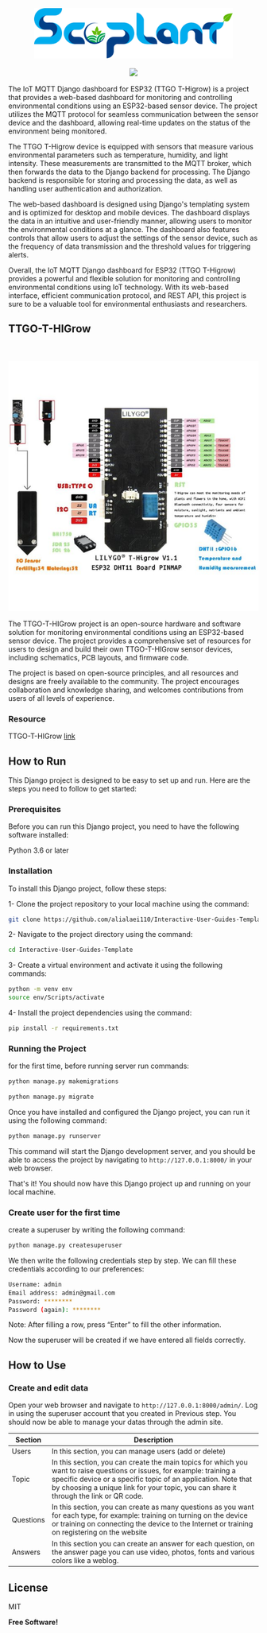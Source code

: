<div align="center"><a href="#"><img src="assets/images/logo.png" width="400" ></a><br><br>
<img src="https://img.shields.io/badge/Django-092E20?style=for-the-badge&logo=django&logoColor=white" target="_blank" /></div>


The IoT MQTT Django dashboard for ESP32 (TTGO T-Higrow) is a project that provides a web-based dashboard for monitoring and controlling environmental conditions using an ESP32-based sensor device. The project utilizes the MQTT protocol for seamless communication between the sensor device and the dashboard, allowing real-time updates on the status of the environment being monitored.

The TTGO T-Higrow device is equipped with sensors that measure various environmental parameters such as temperature, humidity, and light intensity. These measurements are transmitted to the MQTT broker, which then forwards the data to the Django backend for processing. The Django backend is responsible for storing and processing the data, as well as handling user authentication and authorization.

The web-based dashboard is designed using Django's templating system and is optimized for desktop and mobile devices. The dashboard displays the data in an intuitive and user-friendly manner, allowing users to monitor the environmental conditions at a glance. The dashboard also features controls that allow users to adjust the settings of the sensor device, such as the frequency of data transmission and the threshold values for triggering alerts.

Overall, the IoT MQTT Django dashboard for ESP32 (TTGO T-Higrow) provides a powerful and flexible solution for monitoring and controlling environmental conditions using IoT technology. With its web-based interface, efficient communication protocol, and REST API, this project is sure to be a valuable tool for environmental enthusiasts and researchers.

## TTGO-T-HIGrow

<div align="center"><br><br>
<img src="assets/images/h2.png" target="_blank" /></div>

The TTGO-T-HIGrow project is an open-source hardware and software solution for monitoring environmental conditions using an ESP32-based sensor device. The project provides a comprehensive set of resources for users to design and build their own TTGO-T-HIGrow sensor devices, including schematics, PCB layouts, and firmware code.

The project is based on open-source principles, and all resources and designs are freely available to the community. The project encourages collaboration and knowledge sharing, and welcomes contributions from users of all levels of experience.



### Resource
TTGO-T-HIGrow [link]( https://github.com/pesor/TTGO-T-HIGrow)





## How to Run

This Django project is designed to be easy to set up and run. Here are the steps you need to follow to get started:

### Prerequisites
Before you can run this Django project, you need to have the following software installed:

Python 3.6 or later

### Installation

To install this Django project, follow these steps:

1- Clone the project repository to your local machine using the command:
```sh
git clone https://github.com/alialaei110/Interactive-User-Guides-Template.git
```
2- Navigate to the project directory using the command:
```sh
cd Interactive-User-Guides-Template
```
3- Create a virtual environment and activate it using the following commands:
```sh
python -m venv env
source env/Scripts/activate
```
4- Install the project dependencies using the command:
```sh
pip install -r requirements.txt
```



### Running the Project

for the first time, before running server run commands:

```sh
python manage.py makemigrations
```
```sh
python manage.py migrate
```

Once you have installed and configured the Django project, you can run it using the following command:

```sh
python manage.py runserver
```

This command will start the Django development server, and you should be able to access the project by navigating to ```http://127.0.0.1:8000/``` in your web browser.

That's it! You should now have this Django project up and running on your local machine.


### Create user for the first time

create a superuser by writing the following command:
```sh
python manage.py createsuperuser
```
We then write the following credentials step by step. We can fill these credentials according to our preferences:

```sh
Username: admin
Email address: admin@gmail.com
Password: ********
Password (again): ********
```
Note: After filling a row, press “Enter” to fill the other information.

Now the superuser will be created if we have entered all fields correctly.

## How to Use

### Create and edit data
Open your web browser and navigate to ```http://127.0.0.1:8000/admin/```. Log in using the superuser account that you created in Previous step. You should now be able to manage your datas through the admin site.


| Section       | Description |
| ----------- | ----------- |
| Users      | In this section, you can manage users (add or delete)       |
| Topic   | In this section, you can create the main topics for which you want to raise questions or issues, for example: training a specific device or a specific topic of an application. Note that by choosing a unique link for your topic, you can share it through the link or QR code.        |
| Questions   | In this section, you can create as many questions as you want for each type, for example: training on turning on the device or training on connecting the device to the Internet or training on registering on the website        |
| Answers   | In this section you can create an answer for each question, on the answer page you can use video, photos, fonts and various colors like a weblog.        |

## License
MIT

**Free Software!**

